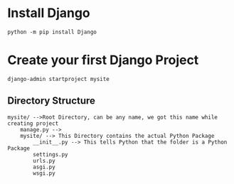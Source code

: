 # Install Django
```
python -m pip install Django
```

# Create your first Django Project
```
django-admin startproject mysite
```

## Directory Structure
```
mysite/ -->Root Directory, can be any name, we got this name while creating project
    manage.py -->
    mysite/ --> This Directory contains the actual Python Package
        __init__.py --> This tells Python that the folder is a Python Package
        settings.py
        urls.py
        asgi.py
        wsgi.py
```